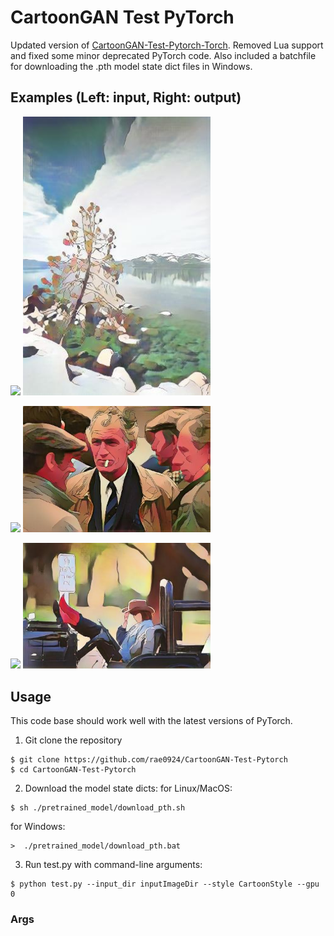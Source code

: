 # CartoonGAN Test PyTorch
Updated version of [CartoonGAN-Test-Pytorch-Torch](https://github.com/Yijunmaverick/CartoonGAN-Test-Pytorch-Torch). Removed Lua support and fixed some minor deprecated PyTorch code. Also included a batchfile for downloading the .pth model state dict files in Windows.

## Examples (Left: input, Right: output)

<p>
    <img src='test_img/5--26.jpg' width=300 />
    <img src='test_output/5--26_Hosoda.jpg' width=300 />
</p>

<p>
    <img src='test_img/7--136.jpg' width=300 />
    <img src='test_output/7--136_Hayao.jpg' width=300 />
</p>

<p>
    <img src='test_img/15--324.jpg' width=300 />
    <img src='test_output/15--324_Hosoda.jpg' width=300 />
</p>

## Usage
This code base should work well with the latest versions of PyTorch.
1. Git clone the repository
```
$ git clone https://github.com/rae0924/CartoonGAN-Test-Pytorch
$ cd CartoonGAN-Test-Pytorch
```
2. Download the model state dicts:
for Linux/MacOS:
```
$ sh ./pretrained_model/download_pth.sh
```
for Windows:
```
>  ./pretrained_model/download_pth.bat
```
3. Run test.py with command-line arguments:
```
$ python test.py --input_dir inputImageDir --style CartoonStyle --gpu 0
```
### Args
